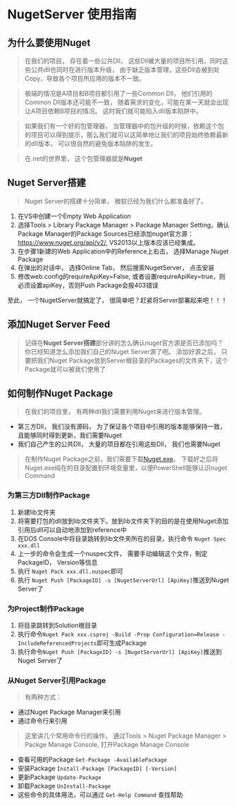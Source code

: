 # NugetServer 使用指南

## 为什么要使用Nuget
> 在我们的项目， 存在着一些公共Dll， 这些Dll被大量的项目所引用。同时这些公共dll也同时在进行版本升级， 由于缺乏版本管理，这些Dll会被到处Copy，导致各个项目所应用的版本不一致。
 
> 极端的情况是A项目和B项目都引用了一些Common Dll， 他们引用的Common Dll版本还可能不一致， 随着需求的变化，可能在某一天就会出现让A项目依赖B项目的情况。
这时我们就可能陷入dll版本陷阱中。

> 如果我们有一个好的包管理器， 当管理器中的包升级的时候，依赖这个包的项目可以得到提示，那么我们就可以这简单地让我们的项目始终依赖最新的dll版本， 可以很自然的避免版本陷阱的发生。

> 在.net的世界里， 这个包管理器就是**Nuget**

## Nuget Server搭建
> Nuget Server的搭建十分简单， 微软已经为我们什么都准备好了。

1. 在VS中创建一个Empty Web Application
2. 选择Tools > Library Package Manager > Package Manager Setting，确认Package Manager的Package Sources已经添加nuget官方源：https://www.nuget.org/api/v2/, 
VS2013以上版本应该已经集成。
3. 在步骤1新建的Web Application中的Reference上右击， 选择Manage Nuget Package
4. 在弹出的对话中， 选择Online Tab， 然后搜索NugetServer， 点击安装
5. 修改web.config的requireApiKey=False, 或者设置requireApiKey=true，则必须设置apiKey，否则Push Package会报403错误

至此， 一个NugetServer就搞定了， 很简单吧？赶紧将Server部署起来吧！！！

## 添加Nuget Server Feed
> 记得在**Nuget Server搭建**部分讲的怎么确认nuget官方源是否已添加吗？ 你已经知道怎么添加我们自己的Nuget Server源了吧。
添加好源之后， 只要把我们Nuget Package放到Server根目录的Packages的文件夹下，这个Package就可以被我们使用了

## 如何制作Nuget Package
> 在我们的项目里， 有两种dll我们需要利用Nuget来进行版本管理。
* 第三方Dll， 我们没有源码， 为了保证各个项目中引用的版本能够保持一致， 且能够同时得到更新，我们需要Nuget
* 我们自己产生的公共Dll， 大量的项目都在引用这些Dll， 我们也需要Nuget

> 在制作Nuget Package之前，我们需要下载[Nuget.exe](https://dist.nuget.org/win-x86-commandline/latest/nuget.exe)。
下载好之后将Nuget.exe纯在的目录配置到环境变量里，以便PowerShell能够认识nuget Command

### 为第三方Dll制作Package
1. 新建lib文件夹
2. 将需要打包的dll放到lib文件夹下。放到lib文件夹下的目的是在使用Nuget添加引用后dll可以自动地添加到reference中
3. 在DOS Console中将目录跳转到lib文件夹所在的目录，执行命令 `Nuget Spec xxx.dll`
4. 上一步的命令会生成一个nuspec文件， 需要手动编辑这个文件，制定PackageID， Version等信息
5. 执行 `Nuget Pack xxx.dll.nuspec`即可
6. 执行 `Nuget Push [PackageID] -s [NugetServerUrl] [ApiKey]`推送到Nuget Server了

### 为Project制作Package
1. 将目录跳转到Solution根目录
2. 执行命令`Nuget Pack xxx.csproj -Build -Prop Configuration=Release -IncludeReferencedProjects`即可生成Package
3. 执行命令`Nuget Push [PackageID] -s [NugetServerUrl] [ApiKey]`推送到Nuget Server了


### 从Nuget Server引用Package
> 有两种方式：
* 通过Nuget Package Manager来引用
* 通过命令行来引用

> 这里讲几个常用命令行的操作， 通过Tools > Nuget Package Manager > Packge Manage Console, 打开Package Manage Console

* 查看可用的Package `Get-Package -AvailablePackage`
* 安装Package `Install-Package [PackageID] [-Version]`
* 更新Package `Update-Package`
* 卸载Package `UnInstall-Package`
* 这些命令的具体用法，可以通过 `Get-Help Command` 查找帮助